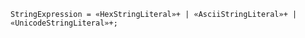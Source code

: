 <!-- This file is generated automatically by infrastructure scripts. Please don't edit by hand. -->

```{ .ebnf .slang-ebnf #StringExpression }
StringExpression = «HexStringLiteral»+ | «AsciiStringLiteral»+ | «UnicodeStringLiteral»+;
```
